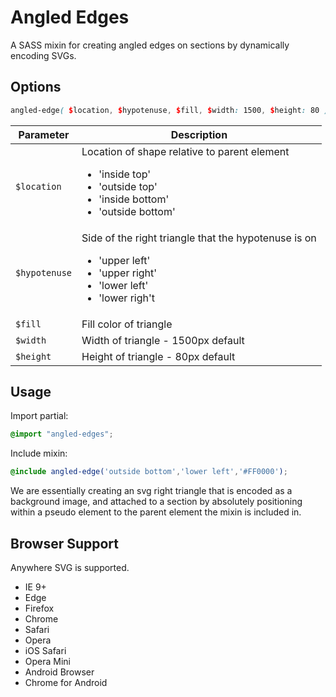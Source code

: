 # Angled Edges

A SASS mixin for creating angled edges on sections by dynamically encoding SVGs.

## Options

```scss
angled-edge( $location, $hypotenuse, $fill, $width: 1500, $height: 80 )
```

| Parameter | Description |
| ----------| ----------- |
| `$location` | Location of shape relative to parent element <uL><li>'inside top'</li><li>'outside top'</li><li>'inside bottom'</li><li>'outside bottom'</li></ul> |
| `$hypotenuse` | Side of the right triangle that the hypotenuse is on <uL><li>'upper left'</li><li>'upper right'</li><li>'lower left'</li><li>'lower righ't</li></ul> |
| `$fill` | Fill color of triangle |
| `$width` | Width of triangle - 1500px default |
| `$height` | Height of triangle - 80px default |

## Usage

Import partial:
```scss
@import "angled-edges";
```
Include mixin:
```scss
@include angled-edge('outside bottom','lower left','#FF0000');
```

We are essentially creating an svg right triangle that is encoded as a background image, and attached to a section by absolutely positioning within a pseudo element to the parent element the mixin is included in.

## Browser Support

Anywhere SVG is supported.

+ IE 9+
+ Edge
+ Firefox
+ Chrome
+ Safari
+ Opera
+ iOS Safari
+ Opera Mini
+ Android Browser
+ Chrome for Android
